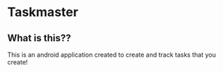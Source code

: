 # Taskmaster

## What is this??

This is an android application created to create and track tasks that you create!